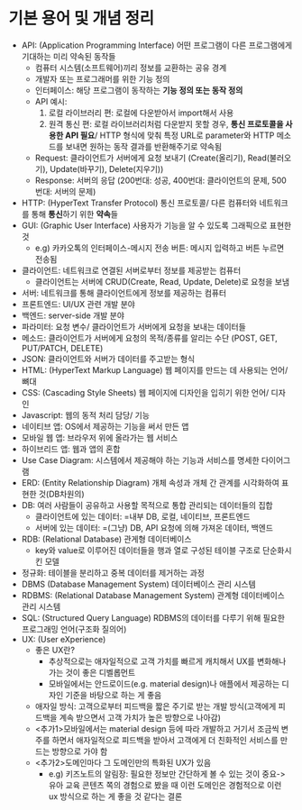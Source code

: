 # 기본 용어 및 개념 정리

- API: (Application Programming Interface) 어떤 프로그램이 다른 프로그램에게 기대하는 미리 약속된 동작들
  - 컴퓨터 시스템(소프트웨어)끼리 정보를 교환하는 공유 경계
  - 개발자 또는 프로그래머를 위한 기능 정의
  - 인터페이스: 해당 프로그램이 동작하는 **기능 정의 또는 동작 정의**
  - API 예시:
      1) 로컬 라이브러리 편: 로컬에 다운받아서 import해서 사용
      2) 원격 통신 편: 로컬 라이브러리처럼 다운받지 못할 경우, **통신 프로토콜을 사용한 API 필요**/ HTTP 형식에 맞춰 특정 URL로 parameter와 HTTP 메소드를 보내면 원하는 동작 결과를 반환해주기로 약속됨
  - Request: 클라이언트가 서버에게 요청 보내기 (Create(올리기), Read(불러오기), Update(바꾸기), Delete(지우기))
  - Response: 서버의 응답 (200번대: 성공, 400번대: 클라이언트의 문제, 500번대: 서버의 문제)
- HTTP: (HyperText Transfer Protocol) 통신 프로토콜/ 다른 컴퓨터와 네트워크를 통해 **통신**하기 위한 **약속**들
- GUI: (Graphic User Interface) 사용자가 기능을 알 수 있도록 그래픽으로 표현한 것
  - e.g) 카카오톡의 인터페이스-메시지 전송 버튼: 메시지 입력하고 버튼 누르면 전송됨
- 클라이언트: 네트워크로 연결된 서버로부터 정보를 제공받는 컴퓨터
  - 클라이언트는 서버에 CRUD(Create, Read, Update, Delete)로 요청을 보냄
- 서버: 네트워크를 통해 클라이언트에게 정보를 제공하는 컴퓨터
- 프론트엔드: UI/UX 관련 개발 분야 
- 백엔드: server-side 개발 분야
- 파라미터: 요청 변수/ 클라이언트가 서버에게 요청을 보내는 데이터들
- 메소드: 클라이언트가 서버에게 요청의 목적/종류를 알리는 수단 (POST, GET, PUT/PATCH, DELETE)
- JSON: 클라이언트와 서버가 데이터를 주고받는 형식
- HTML: (HyperText Markup Language) 웹 페이지를 만드는 데 사용되는 언어/ 뼈대
- CSS: (Cascading Style Sheets) 웹 페이지에 디자인을 입히기 위한 언어/ 디자인
- Javascript: 웹의 동적 처리 담당/ 기능
- 네이티브 앱: OS에서 제공하는 기능을 써서 만든 앱
- 모바일 웹 앱: 브라우저 위에 올라가는 웹 서비스
- 하이브리드 앱: 웹과 앱의 혼합
- Use Case Diagram: 시스템에서 제공해야 하는 기능과 서비스를 명세한 다이어그램
- ERD: (Entity Relationship Diagram) 개체 속성과 개체 간 관계를 시각화하여 표현한 것(DB차원의)
- DB: 여러 사람들이 공유하고 사용할 목적으로 통합 관리되는 데이터들의 집합
  - 클라이언트에 있는 데이터: =내부 DB, 로컬, 네이티브, 프론트엔드
  - 서버에 있는 데이터: =(그냥) DB, API 요청에 의해 가져온 데이터, 백엔드
- RDB: (Relational Database) 관게형 데이터베이스
  - key와 value로 이루어진 데이터들을 행과 열로 구성된 테이블 구조로 단순화시킨 모델
- 정규화: 테이블을 분리하고 중복 데이터를 제거하는 과정
- DBMS (Database Management System) 데이터베이스 관리 시스템
- RDBMS: (Relational Database Management System) 관계형 데이터베이스 관리 시스템
- SQL: (Structured Query Language) RDBMS의 데이터를 다루기 위해 필요한 프로그래밍 언어(구조화 질의어)
- UX: (User eXperience) 
  - 좋은 UX란?
    - 추상적으로는 애자일적으로 고객 가치를 빠르게 캐치해서 UX를 변화해나가는 것이 좋은 디벨롭먼트
    - 모바일에서는 안드로이드(e.g. material design)나 애플에서 제공하는 디자인 기준을 바탕으로 하는 게 좋음
  - 애자일 방식: 고객으로부터 피드백을 짧은 주기로 받는 개발 방식(고객에게 피드백을 계속 받으면서 고객 가치가 높은 방향으로 나아감)
  - <추가1>모바일에서는 material design 등에 따라 개발하고 거기서 조금씩 변주를 하면서 애자일적으로 피드백을 받아서 고객에게 더 친화적인 서비스를 만드는 방향으로 가야 함
  - <추가2>도메인마다 그 도메인만의 특화된 UX가 있음
    - e.g) 키즈노트의 알림장: 필요한 정보만 간단하게 볼 수 있는 것이 중요->유아 교육 콘텐츠 쪽의 경험으로 봤을 때 이런 도메인은 경험적으로 이런 ux 방식으로 하는 게 좋을 것 같다는 결론